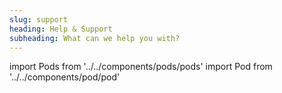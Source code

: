 ```yaml
---
slug: support
heading: Help & Support
subheading: What can we help you with?
---
```

import Pods from '../../components/pods/pods'
import Pod from '../../components/pod/pod'

<Pods>
  <Pod link={'/faqs'} heading={'Faqs'} description={'2 lines of description'}/>
  <Pod link={'/articles'} heading={'Knowledge base'} description={'2 lines of description'}/>
  <Pod link={'/legals'} heading={'Legals'} description={'2 lines of description'}/>
  <Pod link={'/contact'} heading={'Contact us'} description={'2 lines of description'}/>
</Pods>